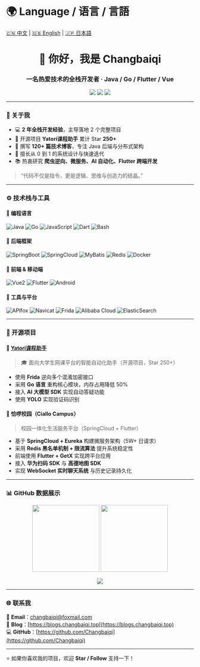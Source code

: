 <!-- 你的 GitHub 主页 README.md -->
# 🌍 Language / 语言 / 言語

[🇨🇳 中文](./README.zh.md) | [🇬🇧 English](./README.en.md) | [🇯🇵 日本語](./README.jp.md)

<h1 align="center">👋 你好，我是 Changbaiqi</h1>
<h3 align="center">一名热爱技术的全栈开发者 · Java / Go / Flutter / Vue</h3>

<p align="center">
  <a href="mailto:changbaiqi@foxmail.com"><img src="https://img.shields.io/badge/Email-changbaiqi%40foxmail.com-blue?logo=gmail&logoColor=white" /></a>
  <a href="https://blogs.changbaiqi.top"><img src="https://img.shields.io/badge/Blog-Blogs.changbaiqi.top-brightgreen?logo=wordpress" /></a>
  <a href="https://github.com/Changbaiqi"><img src="https://img.shields.io/github/followers/Changbaiqi?label=GitHub%20Followers&style=social" /></a>
</p>

---

### 🧠 关于我

- 💻 **2 年全栈开发经验**，主导落地 2 个完整项目  
- 🌟 开源项目 **Yatori课程助手** 累计 Star **250+**  
- 🧩 撰写 **120+ 篇技术博客**，专注 Java 后端与分布式架构  
- 🚀 擅长从 0 到 1 的系统设计与快速迭代  
- 📚 热衷研究 **爬虫逆向、微服务、AI 自动化、Flutter 跨端开发**

> “代码不仅是指令，更是逻辑、思维与创造力的结晶。”

---

### ⚙️ 技术栈与工具

#### 💬 编程语言
![Java](https://img.shields.io/badge/Java-orange?logo=openjdk)
![Go](https://img.shields.io/badge/Go-blue?logo=go)
![JavaScript](https://img.shields.io/badge/JavaScript-yellow?logo=javascript)
![Dart](https://img.shields.io/badge/Dart-0175C2?logo=dart)
![Bash](https://img.shields.io/badge/Shell-121011?logo=gnu-bash)

#### 🧩 后端框架
![SpringBoot](https://img.shields.io/badge/SpringBoot-6DB33F?logo=springboot)
![SpringCloud](https://img.shields.io/badge/SpringCloud-6DB33F?logo=spring)
![MyBatis](https://img.shields.io/badge/MyBatis-000000?logo=databricks)
![Redis](https://img.shields.io/badge/Redis-DC382D?logo=redis)
![Docker](https://img.shields.io/badge/Docker-2496ED?logo=docker)

#### 🎨 前端 & 移动端
![Vue2](https://img.shields.io/badge/Vue2-4FC08D?logo=vue.js)
![Flutter](https://img.shields.io/badge/Flutter-02569B?logo=flutter)
![Android](https://img.shields.io/badge/Android-3DDC84?logo=android)

#### 🧰 工具与平台
![APIfox](https://img.shields.io/badge/APIfox-FF6A00?logo=swagger)
![Navicat](https://img.shields.io/badge/Navicat-13B5EC?logo=databricks)
![Frida](https://img.shields.io/badge/Frida-FF5733)
![Alibaba Cloud](https://img.shields.io/badge/AlibabaCloud-FF6A00?logo=alibabacloud)
![ElasticSearch](https://img.shields.io/badge/ElasticSearch-005571?logo=elasticsearch)

---

### 🚀 开源项目

#### 🧠 [Yatori课程助手](https://github.com/yatori-dev)
> 🎓 面向大学生网课平台的智能自动化助手（开源项目，Star 250+）

- 使用 **Frida** 逆向多个混淆加密接口  
- 采用 **Go 语言** 重构核心模块，内存占用降低 50%  
- 接入 **AI 大模型 SDK** 实现自动答疑功能  
- 使用 **YOLO** 实现验证码识别

#### 📱 恰啰校园（Ciallo Campus）
> 校园一体化生活服务平台（SpringCloud + Flutter）

- 基于 **SpringCloud + Eureka** 构建微服务架构（5W+ 日请求）  
- 采用 **Redis 黑名单机制 + 限流算法** 提升系统稳定性  
- 前端使用 **Flutter + GetX** 实现跨平台应用  
- 接入 **华为扫码 SDK** 与 **高德地图 SDK**  
- 实现 **WebSocket 实时聊天系统** 与历史记录持久化  

---

### 📊 GitHub 数据展示

<p align="center">
  <img height="180em" src="https://github-readme-stats.vercel.app/api?username=Changbaiqi&show_icons=true&theme=tokyonight&hide_border=true" />
  <img height="180em" src="https://github-readme-stats.vercel.app/api/top-langs/?username=Changbaiqi&layout=compact&theme=tokyonight&hide_border=true" />
</p>

<p align="center">
  <img src="https://github-readme-activity-graph.vercel.app/graph?username=Changbaiqi&theme=tokyo-night&hide_border=true" />
</p>

---

### 🌐 联系我

📧 **Email**：changbaiqi@foxmail.com  
📰 **Blog**：[https://blogs.changbaiqi.top](https://blogs.changbaiqi.top)  
💻 **GitHub**：[https://github.com/Changbaiqi](https://github.com/Changbaiqi)

---

⭐️ 如果你喜欢我的项目，欢迎 **Star / Follow** 支持一下！
